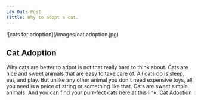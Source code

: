 ```yaml
---
Lay Out: Post 
Tittle: Why to adopt a cat. 
---
```


![cats for adoption](/images/cat adoption.jpg)

## Cat Adoption 
 
Why cats are better to adpot is not that really hard to think about. Cats are nice and sweet animals that are easy to take care of. All cats do is sleep, eat, and play. But unlike any other animal you don't need expensive toys, all you need is a peice of string or something like that. Cats are sweet simple animals. And you can find your purr-fect cats here at this link. [Cat Adoption](https://www.adoptapet.com/cat-adoption) 
